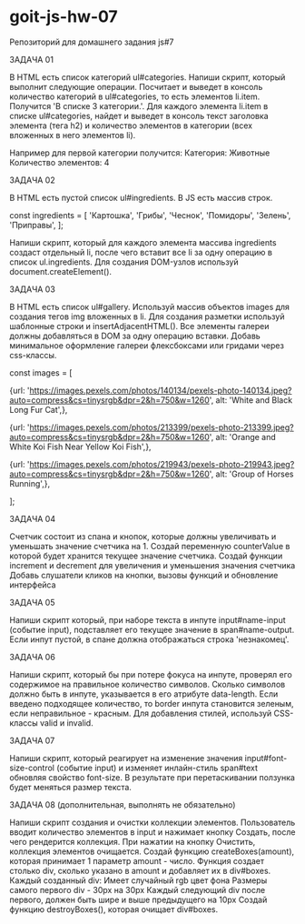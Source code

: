 # goit-js-hw-07
Репозиторий для домашнего задания js#7


ЗАДАЧА 01

В HTML есть список категорий ul#categories.
Напиши скрипт, который выполнит следующие операции.
Посчитает и выведет в консоль количество категорий в ul#categories, то есть элементов li.item. Получится 'В списке 3 категории.'.
Для каждого элемента li.item в списке ul#categories, найдет и выведет в консоль текст заголовка элемента (тега h2) и количество элементов в категории (всех вложенных в него элементов li).

Например для первой категории получится:
Категория: Животные
Количество элементов: 4


ЗАДАЧА 02

В HTML есть пустой список ul#ingredients.
В JS есть массив строк.

const ingredients = [
  'Картошка',
  'Грибы',
  'Чеснок',
  'Помидоры',
  'Зелень',
  'Приправы',
];

Напиши скрипт, который для каждого элемента массива ingredients создаст отдельный li, после чего вставит все li за одну операцию в список ul.ingredients. Для создания DOM-узлов используй document.createElement().



ЗАДАЧА 03

В HTML есть список ul#gallery.
Используй массив объектов images для создания тегов img вложенных в li. Для создания разметки используй шаблонные строки и insertAdjacentHTML().
Все элементы галереи должны добавляться в DOM за одну операцию вставки.
Добавь минимальное оформление галереи флексбоксами или гридами через css-классы.

const images = [

  {url: 'https://images.pexels.com/photos/140134/pexels-photo-140134.jpeg?auto=compress&cs=tinysrgb&dpr=2&h=750&w=1260',
   alt: 'White and Black Long Fur Cat',},
  
  {url: 'https://images.pexels.com/photos/213399/pexels-photo-213399.jpeg?auto=compress&cs=tinysrgb&dpr=2&h=750&w=1260',
   alt: 'Orange and White Koi Fish Near Yellow Koi Fish',},
  
  {url: 'https://images.pexels.com/photos/219943/pexels-photo-219943.jpeg?auto=compress&cs=tinysrgb&dpr=2&h=750&w=1260',
   alt: 'Group of Horses Running',},
  
];



ЗАДАЧА 04

Счетчик состоит из спана и кнопок, которые должны увеличивать и уменьшать значение счетчика на 1.
Создай переменную counterValue в которой будет хранится текущее значение счетчика.
Создай функции increment и decrement для увеличения и уменьшения значения счетчика
Добавь слушатели кликов на кнопки, вызовы функций и обновление интерфейса



ЗАДАЧА 05

Напиши скрипт который, при наборе текста в инпуте input#name-input (событие input), подставляет его текущее значение в span#name-output. Если инпут пустой, в спане должна отображаться строка 'незнакомец'.



ЗАДАЧА 06

Напиши скрипт, который бы при потере фокуса на инпуте, проверял его содержимое на правильное количество символов.
Сколько символов должно быть в инпуте, указывается в его атрибуте data-length.
Если введено подходящее количество, то border инпута становится зеленым, если неправильное - красным.
Для добавления стилей, используй CSS-классы valid и invalid.



ЗАДАЧА 07

Напиши скрипт, который реагирует на изменение значения input#font-size-control (событие input) и изменяет инлайн-стиль span#text обновляя свойство font-size. В результате при перетаскивании ползунка будет меняться размер текста.



ЗАДАЧА 08 (дополнительная, выполнять не обязательно)

Напиши скрипт создания и очистки коллекции элементов. Пользователь вводит количество элементов в input и нажимает кнопку Создать, после чего рендерится коллекция. При нажатии на кнопку Очистить, коллекция элементов очищается.
Создай функцию createBoxes(amount), которая принимает 1 параметр amount - число. Функция создает столько div, сколько указано в amount и добавляет их в div#boxes.
Каждый созданный div:
Имеет случайный rgb цвет фона
Размеры самого первого div - 30px на 30px
Каждый следующий div после первого, должен быть шире и выше предыдущего на 10px
Создай функцию destroyBoxes(), которая очищает div#boxes.